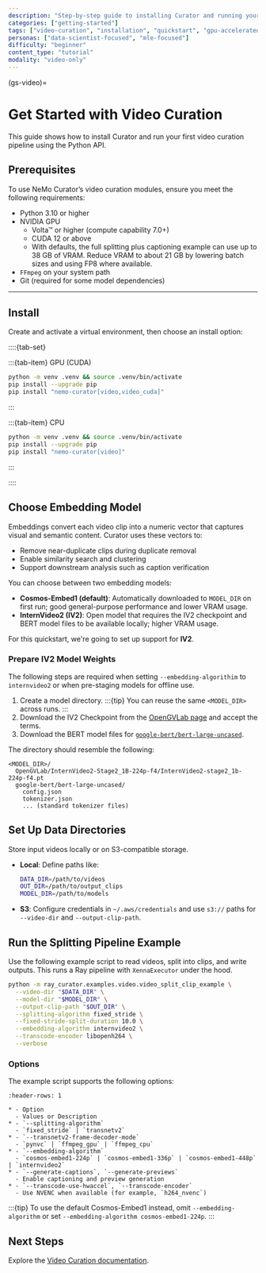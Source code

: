 ```yaml
---
description: "Step-by-step guide to installing Curator and running your first video curation pipeline"
categories: ["getting-started"]
tags: ["video-curation", "installation", "quickstart", "gpu-accelerated", "ray", "python"]
personas: ["data-scientist-focused", "mle-focused"]
difficulty: "beginner"
content_type: "tutorial"
modality: "video-only"
---
```


(gs-video)=
# Get Started with Video Curation

This guide shows how to install Curator and run your first video curation pipeline using the Python API.

## Prerequisites

To use NeMo Curator’s video curation modules, ensure you meet the following requirements:

- Python 3.10 or higher
- NVIDIA GPU
  - Volta™ or higher (compute capability 7.0+)
  - CUDA 12 or above
  - With defaults, the full splitting plus captioning example can use up to 38 GB of VRAM. Reduce VRAM to about 21 GB by lowering batch sizes and using FP8 where available.
- `FFmpeg` on your system path
- Git (required for some model dependencies)

---

## Install

Create and activate a virtual environment, then choose an install option:

::::{tab-set}

:::{tab-item} GPU (CUDA)

```bash
python -m venv .venv && source .venv/bin/activate
pip install --upgrade pip
pip install "nemo-curator[video,video_cuda]"
```

:::

:::{tab-item} CPU

```bash
python -m venv .venv && source .venv/bin/activate
pip install --upgrade pip
pip install "nemo-curator[video]"
```

:::

::::

## Choose Embedding Model

Embeddings convert each video clip into a numeric vector that captures visual and semantic content. Curator uses these vectors to:

- Remove near-duplicate clips during duplicate removal
- Enable similarity search and clustering
- Support downstream analysis such as caption verification

You can choose between two embedding models:

- **Cosmos-Embed1 (default)**: Automatically downloaded to `MODEL_DIR` on first run; good general-purpose performance and lower VRAM usage.
- **InternVideo2 (IV2)**: Open model that requires the IV2 checkpoint and BERT model files to be available locally; higher VRAM usage.

For this quickstart, we're going to set up support for **IV2**.

### Prepare IV2 Model Weights

The following steps are required when setting `--embedding-algorithim` to `internvideo2` or when pre-staging models for offline use.

1. Create a model directory.
   :::{tip}
   You can reuse the same `<MODEL_DIR>` across runs.
   :::
2. Download the IV2 Checkpoint from the [OpenGVLab page](https://github.com/OpenGVLab) and accept the terms.
3. Download the BERT model files for [`google-bert/bert-large-uncased`](https://huggingface.co/google-bert/bert-large-uncased).

The directory should resemble the following:

```text
<MODEL_DIR>/
  OpenGVLab/InternVideo2-Stage2_1B-224p-f4/InternVideo2-stage2_1b-224p-f4.pt
  google-bert/bert-large-uncased/
    config.json
    tokenizer.json
    ... (standard tokenizer files)
```

## Set Up Data Directories

Store input videos locally or on S3-compatible storage.

- **Local**: Define paths like:

  ```bash
  DATA_DIR=/path/to/videos
  OUT_DIR=/path/to/output_clips
  MODEL_DIR=/path/to/models
  ```

- **S3**: Configure credentials in `~/.aws/credentials` and use `s3://` paths for `--video-dir` and `--output-clip-path`.

## Run the Splitting Pipeline Example

Use the following example script to read videos, split into clips, and write outputs. This runs a Ray pipeline with `XennaExecutor` under the hood.

```bash
python -m ray_curator.examples.video.video_split_clip_example \
  --video-dir "$DATA_DIR" \
  --model-dir "$MODEL_DIR" \
  --output-clip-path "$OUT_DIR" \
  --splitting-algorithm fixed_stride \
  --fixed-stride-split-duration 10.0 \
  --embedding-algorithm internvideo2 \
  --transcode-encoder libopenh264 \
  --verbose
```

### Options

The example script supports the following options:

```{list-table} Common Options
:header-rows: 1

* - Option
  - Values or Description
* - `--splitting-algorithm`
  - `fixed_stride` | `transnetv2`
* - `--transnetv2-frame-decoder-mode`
  - `pynvc` | `ffmpeg_gpu` | `ffmpeg_cpu`
* - `--embedding-algorithm`
  - `cosmos-embed1-224p` | `cosmos-embed1-336p` | `cosmos-embed1-448p` | `internvideo2`
* - `--generate-captions`, `--generate-previews`
  - Enable captioning and preview generation
* - `--transcode-use-hwaccel`, `--transcode-encoder`
  - Use NVENC when available (for example, `h264_nvenc`)
```

:::{tip}
To use the default Cosmos-Embed1 instead, omit `--embedding-algorithm` or set `--embedding-algorithm cosmos-embed1-224p`.
:::

## Next Steps

Explore the [Video Curation documentation](video-overview).
